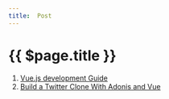 ```yaml
---
title:  Post
---
```


# {{ $page.title }}

1. [Vue.js development Guide](/post/vuejs-development-guide.md)
1. [Build a Twitter Clone With Adonis and Vue](/post/build-a-twitter-clone-with-adonis-and-vue.md)
